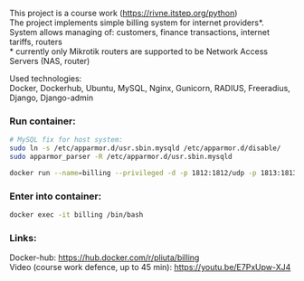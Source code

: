 This project is a course work (https://rivne.itstep.org/python)  
The project implements simple billing system for internet providers\*.  
System allows managing of: customers, finance transactions, internet tariffs, routers  
\* currently only Mikrotik routers are supported to be Network Access Servers (NAS, router)  
  
Used technologies:  
Docker, Dockerhub, Ubuntu, MySQL, Nginx, Gunicorn, RADIUS, Freeradius, Django, Django-admin  

### Run container:  
```bash
# MySQL fix for host system:
sudo ln -s /etc/apparmor.d/usr.sbin.mysqld /etc/apparmor.d/disable/
sudo apparmor_parser -R /etc/apparmor.d/usr.sbin.mysqld

docker run --name=billing --privileged -d -p 1812:1812/udp -p 1813:1813/udp -p 80:80 -v/sys/fs/cgroup:/sys/fs/cgroup:ro pliuta/billing
```

### Enter into container:  
```bash 
docker exec -it billing /bin/bash
```

### Links:
Docker-hub: https://hub.docker.com/r/pliuta/billing  
Video (course work defence, up to 45 min): https://youtu.be/E7PxUpw-XJ4  
